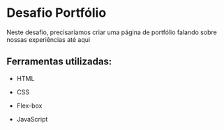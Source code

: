 # Desafio Portfólio
Neste desafio, precisaríamos criar uma página de portfólio falando sobre nossas experiências até aqui 
## Ferramentas utilizadas:

* HTML

* CSS

* Flex-box

* JavaScript
